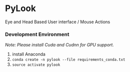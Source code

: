 # PyLook
Eye and Head Based User interface / Mouse Actions


### Development Environment
_Note: Please install Cuda and Cudnn for GPU support._
1. install Anaconda
2. ```conda create -n pylook --file requirements_conda.txt```
3. ```source activate pylook```